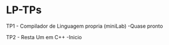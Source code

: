 # LP-TPs

TP1 - Compilador de Linguagem propria (miniLab)
  -Quase pronto

TP2 - Resta Um em C++
  -Inicio
